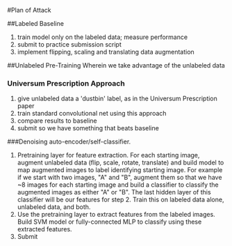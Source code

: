 #Plan of Attack

##Labeled Baseline
1. train model only on the labeled data; measure performance
1. submit to practice submission script
1. implement flipping, scaling and translating data augmentation


##Unlabeled Pre-Training
Wherein we take advantage of the unlabeled data

### Universum Prescription Approach
1. give unlabeled data a 'dustbin' label, as in the Universum Prescription paper
1. train standard convolutional net using this approach
1. compare results to baseline
1. submit so we have something that beats baseline

###Denoising auto-encoder/self-classifier.
1. Pretraining layer for feature extraction. For each starting image, augment unlabeled data (flip, scale, rotate, translate) and build model to map augmented images to label identifying starting image.  For example if we start with two images, "A" and "B", augment them so that we have ~8 images for each starting image and build a classifier to classify the augmented images as either "A" or "B". The last hidden layer of this classifier will be our features for step 2. Train this on labeled data alone, unlabeled data, and both. 
2. Use the pretraining layer to extract features from the labeled images.  Build SVM model or fully-connected MLP to classify using these extracted features. 
3. Submit

